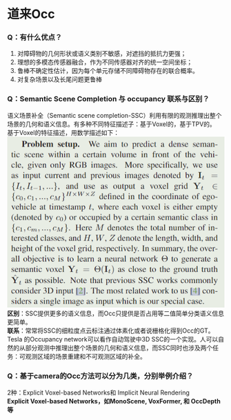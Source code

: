 # 道来Occ   
### Q：有什么优点？   
1. 对障碍物的几何形状或语义类别不敏感，对遮挡的抵抗力更强；   
2. 理想的多模态传感器融合，作为不同传感器对齐的统一空间坐标；   
3. 鲁棒不确定性估计，因为每个单元存储不同障碍物存在的联合概率。   
4. 对复杂场景以及长尾问题更鲁棒   
   
### Q：Semantic Scene Completion 与 occupancy 联系与区别？   
语义场景补全（Semantic scene completion-SSC）利用有限的观测推理出整个场景的几何和语义信息。有多种不同特征描述子：基于Voxel的，基于TPV的。   
基于Voxel的特征描述，用数学描述如下：   
![image.png](files\image.png)    
**区别**：SSC提供更多的语义信息，而Occ只提供是否占用等二值简单分类语义信息更简单。   
**联系**：常常将SSC的细粒度点云标注通过体素化或者说栅格化得到Occ的GT。Tesla 的Occupancy network可以看作自动驾驶中3D SSC的一个实现。人可以自然的从部分观测中推理出整个场景的几何和语义信息，而SSC同时也涉及两个任务：可观测区域的场景重建和不可观测区域的补全。   
### Q：基于camera的Occ方法可以分为几类，分别举例介绍？   
2种：Explicit Voxel-based Networks和 Implicit Neural Rendering   
**Explicit Voxel-based Networks，如MonoScene, VoxFormer, 和 OccDepth等**   
   
   
   
